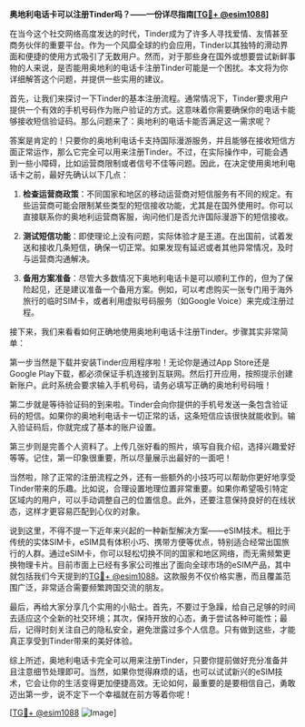 **奥地利电话卡可以注册Tinder吗？——一份详尽指南[[TG💪+ @esim1088](https://t.me/s/esim1088)]**

在当今这个社交网络高度发达的时代，Tinder成为了许多人寻找爱情、友情甚至商务伙伴的重要平台。作为一个风靡全球的约会应用，Tinder以其独特的滑动界面和便捷的使用方式吸引了无数用户。然而，对于那些身在国外或想要尝试新鲜事物的人来说，是否能用奥地利的电话卡注册Tinder可能是一个困扰。本文将为你详细解答这个问题，并提供一些实用的建议。

首先，让我们来探讨一下Tinder的基本注册流程。通常情况下，Tinder要求用户提供一个有效的手机号码作为账户验证的方式。这意味着你需要确保你的电话卡能够接收短信验证码。那么问题来了：奥地利的电话卡能否满足这一需求呢？

答案是肯定的！只要你的奥地利电话卡支持国际漫游服务，并且能够在接收短信方面正常运作，那么它完全可以用来注册Tinder。不过，在实际操作中，可能会遇到一些小障碍，比如运营商限制或者信号不佳等问题。因此，在决定使用奥地利电话卡之前，最好先确认以下几点：

1. **检查运营商政策**：不同国家和地区的移动运营商对短信服务有不同的规定。有些运营商可能会限制某些类型的短信接收功能，尤其是在国外使用时。你可以直接联系你的奥地利运营商客服，询问他们是否允许国际漫游下的短信接收。

2. **测试短信功能**：即使理论上没有问题，实际体验才是王道。在出国前，试着发送和接收几条短信，确保一切正常。如果发现有延迟或者其他异常情况，及时与运营商沟通解决。

3. **备用方案准备**：尽管大多数情况下奥地利电话卡是可以顺利工作的，但为了保险起见，还是建议准备一个备用方案。例如，可以考虑购买一张专门用于海外旅行的临时SIM卡，或者利用虚拟号码服务（如Google Voice）来完成注册过程。

接下来，我们来看看如何正确地使用奥地利电话卡注册Tinder。步骤其实非常简单：

第一步当然是下载并安装Tinder应用程序啦！无论你是通过App Store还是Google Play下载，都必须保证手机连接到互联网。然后打开应用，按照提示创建新账户。此时系统会要求输入手机号码，请务必填写正确的奥地利号码哦！

第二步就是等待验证码的到来啦。Tinder会向你提供的手机号发送一条包含验证码的短信。如果你的奥地利电话卡一切正常的话，这条短信应该很快就能收到。输入验证码后，你就完成了基本的账户设置。

第三步则是完善个人资料了。上传几张好看的照片，填写自我介绍，选择兴趣爱好等等。记住，第一印象很重要，所以尽量展示出最好的一面吧！

当然啦，除了正常的注册流程之外，还有一些额外的小技巧可以帮助你更好地享受Tinder带来的乐趣。比如说，合理设置地理位置非常重要。如果你希望吸引特定区域内的用户，可以手动调整自己的位置信息。此外，还要注意保持良好的在线状态，这样才更容易匹配到心仪的对象。

说到这里，不得不提一下近年来兴起的一种新型解决方案——eSIM技术。相比于传统的实体SIM卡，eSIM具有体积小巧、携带方便等优点，特别适合经常出国旅行的人群。通过eSIM卡，你可以轻松切换不同的国家和地区网络，而无需频繁更换物理卡片。目前市面上已经有多家公司推出了面向全球市场的eSIM产品，其中就包括我们今天提到的[TG💪+ @esim1088](https://t.me/s/esim1088)。这款服务不仅价格实惠，而且覆盖范围广泛，非常适合需要频繁跨国交流的朋友。

最后，再给大家分享几个实用的小贴士。首先，不要过于急躁，给自己足够的时间去适应这个全新的社交环境；其次，保持开放的心态，勇于尝试各种可能性；最后，记得时刻关注自己的隐私安全，避免泄露过多个人信息。只有做到这些，才能真正享受到Tinder带来的美好体验。

综上所述，奥地利电话卡完全可以用来注册Tinder，只要你提前做好充分准备并且注意细节处理即可。当然，如果你觉得麻烦的话，也可以试试新兴的eSIM技术，它会让你的生活变得更加便捷高效。无论如何，最重要的是要相信自己，勇敢迈出第一步，说不定下一个幸福就在前方等着你呢！

[[TG💪+ @esim1088](https://t.me/s/esim1088) ![Image](https://i.postimg.cc/4NQfJmqS/Snipaste-2025-05-13-00-14-12.png)]